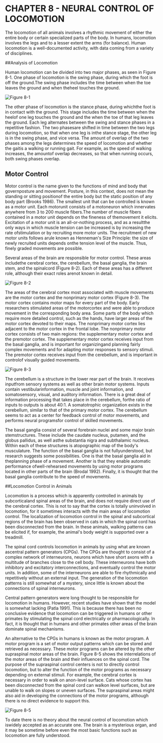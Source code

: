 # CHAPTER 8 - NEURAL CONTROL OF LOCOMOTION

The locomotion of all animals involves a rhythmic movement of either the entire body or certain specialized parts of the body. In humans, locomotion involves the legs and to a lesser extent the arms (for balance).  Human locomotion is a well-documented activity, with data coming from a variety of disciplines.

##Analysis of Locomotion

Human locomotion can be divided into two major phases, as seen in Figure 8-1. One phase of locomotion is the swing phase, during which the foot is off the ground.The swing phase includes the time between when the toe leaves the ground and when theheel touches the ground.  

![Figure 8-1](../img/ch08_1.jpg "Figure 8-1")

The other phase of locomotion is the stance phase, during whichthe foot is in contact with the ground.  This stage includes the time between when the heelof one leg touches the ground and the when the toe of that leg leaves the ground.  Each leg alternates between the swing and stance phases in a repetitive fashion.  The two phasesare shifted in time between the two legs during locomotion, so that when one leg is inthe stance stage, the other leg is in the swing phase, and vice versa.  The amount of overlap of the two phases among the legs determines the speed of locomotion and whether the gaitis a walking or running gait.  For example, as the speed of walking increases, the amountof overlap decreases, so that when running occurs,  both swing phases overlap.

## Motor Control

Motor control is the name given to the functions of mind and body that governposture and movement.  Posture, in this context, does not mean the standing or sitting positionof the entire body but the static position of any body part (Brooks 1986).
The smallest unit that can be controlled is known as a motor unit.  Each motorunit consists of  a motoneuron which innervates anywhere from 3 to 200 muscle fibers.The number of muscle fibers contained in a motor unit depends on the fineness of themovement it elicits.  Excitation of a motor unit is an all-or-nothing process, and as a resultthe only ways in which muscle tension can be increased is by increasing the rate ofstimulation or by recruiting more motor units.  The recruitment of new motor units follows arule known as Henneman's Size Principle: the size of newly recruited units depends onthe tension level of the muscle.  Thus, finely graded movements are possible.

Several areas of the brain are responsible for motor control.  These areas includethe cerebral cortex, the cerebellum, the basal ganglia, the brain stem, and the spinalcord (Figure 8-2).  Each of these areas has a different role, although their exact roles arenot known in detail.

![Figure 8-2](../img/ch08_2.jpg "Figure 8-2")

The areas of the cerebral cortex most associated with muscle movements are the motor cortex and the nonprimary motor cortex (Figure 8-3).  The motor cortex contains motor maps for every part of the body.  Early researchers stimulated areas of the motorcortex and were able to produce movement in the corresponding body area.  Some parts of the body which require more detailed control, such as the hands, have larger areas of the motor cortex devoted to their maps.  The nonprimary motor cortex lies adjacent to the motor cortex in the frontal lobe.  The nonprimary motor cortex consists of two main regions: the supplementary motor cortex and the premotor cortex.  The supplementary motor cortex receives input from the basal ganglia,  and is important for organizingand planning fairly complex movements and for adapting motor responses to sensory stimuli. The premotor cortex receives input from the cerebellum, and is important in controlof visually guided movements.

![Figure 8-3](../img/ch08_3.jpg "Figure 8-3")

The cerebellum is a structure in the lower rear part of the brain.  It receives inputfrom sensory systems as well as other brain motor systems.  Inputs contain vestibularinformation, muscle and joint information, and somatosensory, visual, and auditory information. There is a great deal of information processing that takes place in the cerebellum, forthe ratio of inputs to outputs is about 40:1.  A somatotrophic organization exists in the cerebellum, similar to that of the primary motor cortex.  The cerebellum seems to act as a center for feedback control of motor movements, and performs neural programsfor control of skilled movements.

The basal ganglia consist of several forebrain nuclei and some major brain stemstructures.  These include the caudate nucleus, putamen, and the globus pallidus, as well asthe substantia nigra and subthalamic nucleus.  Within each of these structures is atopographic map of the body's musculature.  The function of the basal ganglia is not fullyunderstood, but research suggests some possibilities.  One is that the basal ganglia aid in theplanning phase of a movement.  Another is that they enable automatic performance ofwell-rehearsed movements by using motor programs located in other parts of the brain (Brodal 1992).  Finally, it is thought that the basal ganglia contribute to the speed of movements.

##Locomotion Control in Animals

Locomotion is a process which is apparently controlled in animals by subcorticaland spinal areas of the brain, and does not require direct use of the cerebral cortex.  This is not to say that the cortex is totally uninvolved in locomotion, for it sometimes interacts with the main areas of locomotion control.  The localization of locomotion control in the spinal and subcortical regions of the brain has been observed in cats in which the spinal cord has been disconnected from the brain. In these animals, walking patterns can be elicited if, for example, the animal's body weight is supported over a treadmill.

The spinal cord controls locomotion in animals by using what are known ascentral pattern generators (CPGs).  The CPGs are thought to consist of a complex network of interneurons, neurons which have short axons with a multitude of branches close to the cell body.  These interneurons have both inhibitory and excitatory interconnections, and eventually control the motor units.  In addition, some of the interneurons are able to fire rhythmically and repetitively without an external input.  The generation of the locomotion patterns is still somewhat of a mystery, since little is known about the connections of spinal interneurons.

Central pattern generators were long thought to be responsible for locomotion in humans.  However, recent studies have shown that the model is somewhat lacking (Patla 1991). This is because there has been no conclusive evidence that locomotion can be triggered in humans or other primates by stimulating the spinal cord electrically or pharmacologically.  In fact, it is thought that in humans and other primates other areas of the brain dominate spinal mechanisms.

An alternative to the CPGs in humans is known as the motor program.  A motor program is a set of motor output patterns which can be stored and retrieved as necessary. These motor programs can be altered by the other supraspinal motor areas of the brain. Figure 8-5 shows the interrelations of the motor areas of the brain and their influences on the spinal cord.  The purpose of the supraspinal control centers is not to directly control locomotion, but to alter the function of the motor programs as necessary depending on external stimuli.  For example, the cerebral cortex is necessary in order to walk on anon-level surface.  Cats whose cortex has been disconnected from the spinal cord can walkon level surfaces, but are unable to walk on slopes or uneven surfaces.  The supraspinal areas might also aid in developing the connections of the motor programs, although there is no direct evidence to support this.

![Figure 8-5](../img/ch08_5.jpg "Figure 8-5")

To date there is no theory about the neural control of locomotion which iswidely accepted as an accurate one.  The brain is a mysterious organ, and it may be sometime before even the most basic functions such as locomotion are fully understood.
